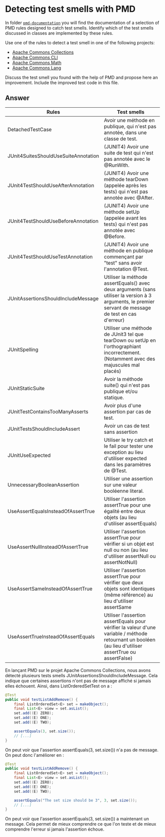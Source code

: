 # Detecting test smells with PMD

In folder [`pmd-documentation`](../pmd-documentation) you will find the documentation of a selection of PMD rules designed to catch test smells.
Identify which of the test smells discussed in classes are implemented by these rules.

Use one of the rules to detect a test smell in one of the following projects:

- [Apache Commons Collections](https://github.com/apache/commons-collections)
- [Apache Commons CLI](https://github.com/apache/commons-cli)
- [Apache Commons Math](https://github.com/apache/commons-math)
- [Apache Commons Lang](https://github.com/apache/commons-lang)

Discuss the test smell you found with the help of PMD and propose here an improvement.
Include the improved test code in this file.

## Answer

| Rules                                | Test smells                                                                                                                                             |
|--------------------------------------|---------------------------------------------------------------------------------------------------------------------------------------------------------|
| DetachedTestCase                     | Avoir une méthode en publique, qui n'est pas annotée, dans une classe de test.                                                                          |
| JUnit4SuitesShouldUseSuiteAnnotation | (JUNIT4) Avoir une suite de test qui n'est pas annotée avec le @RunWith.                                                                                |
| JUnit4TestShouldUseAfterAnnotation   | (JUNIT4) Avoir une méthode tearDown (appelée après les tests) qui n'est pas annotée avec @After.                                                        |
| JUnit4TestShouldUseBeforeAnnotation  | (JUNIT4) Avoir une méthode setUp (appelée avant les tests) qui n'est pas annotée avec @Before.                                                          |
| JUnit4TestShouldUseTestAnnotation    | (JUNIT4) Avoir une méthode en publique commençant par "test" sans avoir l'annotation @Test.                                                             |
| JUnitAssertionsShouldIncludeMessage  | Utiliser la méthode assertEquals() avec deux arguments (sans utiliser la version à 3 arguments, le premier servant de message de test en cas d'erreur)  |
| JUnitSpelling                        | Utiliser une méthode de JUnit3 tel que tearDown ou setUp en l'orthographiant incorrectement. (Notamment avec des majuscules mal placés)                 |
| JUnitStaticSuite                     | Avoir la méthode suite() qui n'est pas publique et/ou statique.                                                                                         |
| JUnitTestContainsTooManyAsserts      | Avoir plus d'une assertion par cas de test.                                                                                                             |
| JUnitTestsShouldIncludeAssert        | Avoir un cas de test sans assertion                                                                                                                     |
| JUnitUseExpected                     | Utiliser le try catch et le fail pour tester une exception au lieu d'utiliser expected dans les paramètres de @Test.                                    |
| UnnecessaryBooleanAssertion          | Utiliser une assertion sur une valeur booléenne literal.                                                                                                |
| UseAssertEqualsInsteadOfAssertTrue   | Utiliser l'assertion assertTrue pour une égalité entre deux objets (au lieu d'utiliser assertEquals)                                                    |
| UseAssertNullInsteadOfAssertTrue     | Utiliser l'assertion assertTrue pour vérifier si un objet est null ou non (au lieu d'utiliser assertNull ou assertNotNull)                              |
| UseAssertSameInsteadOfAssertTrue     | Utiliser l'assertion assertTrue pour vérifier que deux objets sont identiques (même référence) au lieu d'utiliser assertSame                            |
| UseAssertTrueInsteadOfAssertEquals   | Utiliser l'assertion assertEquals pour vérifier la valeur d'une variable / méthode retournant un booléen (au lieu d'utiliser assertTrue ou assertFalse) |

En lançant PMD sur le projet Apache Commons Collections, nous avons détecté plusieurs tests smells JUnitAssertionsShouldIncludeMessage. Cela indique que certaines assertions n'ont pas de message affiché si jamais elles échouent.
Ainsi, dans ListOrderedSetTest on a :

```java
@Test
public void testListAddRemove() {
    final ListOrderedSet<E> set = makeObject();
    final List<E> view = set.asList();
    set.add((E) ZERO);
    set.add((E) ONE);
    set.add((E) TWO);

    assertEquals(3, set.size());
    // [...]
}
```

On peut voir que l'assertion assertEquals(3, set.size()) n'a pas de message. On peut donc l'améliorer en :

```java
@Test
public void testListAddRemove() {
    final ListOrderedSet<E> set = makeObject();
    final List<E> view = set.asList();
    set.add((E) ZERO);
    set.add((E) ONE);
    set.add((E) TWO);

    assertEquals("The set size should be 3", 3, set.size());
    // [...]
}
```

On peut voir que l'assertion assertEquals(3, set.size()) a maintenant un message. Cela permet de mieux comprendre ce que l'on teste et de mieux comprendre l'erreur si jamais l'assertion échoue.